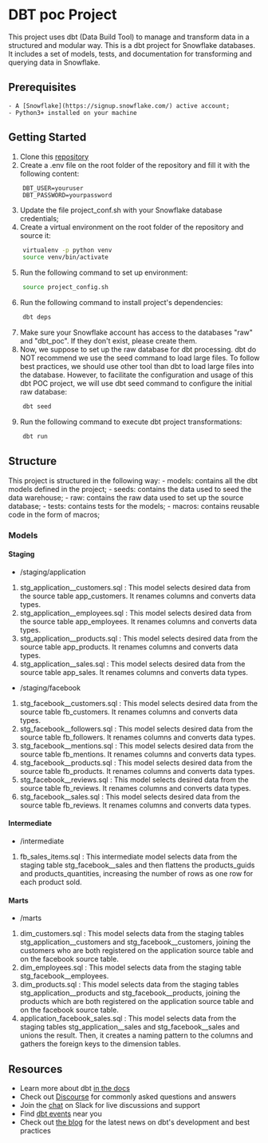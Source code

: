 # DBT poc Project

This project uses dbt (Data Build Tool) to manage and transform data in a structured and modular way. 
This is a dbt project for Snowflake databases. It includes a set of models, tests, and documentation for transforming and querying data in Snowflake.

## Prerequisites
    - A [Snowflake](https://signup.snowflake.com/) active account;
    - Python3+ installed on your machine

## Getting Started
1. Clone this [repository](https://github.com/joaoheron/dbt_poc)
2. Create a .env file on the root folder of the repository and fill it with the following content:
```
    DBT_USER=youruser
    DBT_PASSWORD=yourpassword
```
3. Update the file project_conf.sh with your Snowflake database credentials;
4. Create a virtual environment on the root folder of the repository and source it:
```bash
    virtualenv -p python venv
    source venv/bin/activate
```
5. Run the following command to set up environment:
```bash
    source project_config.sh
```
6. Run the following command to install project's dependencies:
```bash
    dbt deps
```
7. Make sure your Snowflake account has access to the databases "raw" and "dbt_poc". If they don't exist, please create them.
8. Now, we suppose to set up the raw database for dbt processing. dbt do NOT recommend we use the seed command to load large files. To follow best practices, we should use other tool than dbt to load large files into the database. However, to facilitate the configuration and usage of this dbt POC project, we will use dbt seed command to configure the initial raw database:
```bash
    dbt seed
```
9. Run the following command to execute dbt project transformations:
```bash
    dbt run
```

## Structure
This project is structured in the following way:
    - models: contains all the dbt models defined in the project;
    - seeds: contains the data used to seed the data warehouse;
    - raw: contains the raw data used to set up the source database;
    - tests: contains tests for the models;
    - macros: contains reusable code in the form of macros;

### Models
#### Staging
- /staging/application
1. stg_application__customers.sql : This model selects desired data from the source table app_customers. It renames columns and converts data types.
2. stg_application__employees.sql : This model selects desired data from the source table app_employees. It renames columns and converts data types.
3. stg_application__products.sql : This model selects desired data from the source table app_products. It renames columns and converts data types.
4. stg_application__sales.sql : This model selects desired data from the source table app_sales. It renames columns and converts data types.

- /staging/facebook
1. stg_facebook__customers.sql : This model selects desired data from the source table fb_customers. It renames columns and converts data types.
2. stg_facebook__followers.sql : This model selects desired data from the source table fb_followers. It renames columns and converts data types.
3. stg_facebook__mentions.sql : This model selects desired data from the source table fb_mentions. It renames columns and converts data types.
4. stg_facebook__products.sql : This model selects desired data from the source table fb_products. It renames columns and converts data types.
5. stg_facebook__reviews.sql : This model selects desired data from the source table fb_reviews. It renames columns and converts data types.
6. stg_facebook__sales.sql : This model selects desired data from the source table fb_reviews. It renames columns and converts data types.

#### Intermediate
- /intermediate
1. fb_sales_items.sql : This intermediate model selects data from the staging table stg_facebook__sales and then flattens the products_guids and products_quantities, increasing the number of rows as one row for each product sold.

#### Marts
- /marts
1. dim_customers.sql : This model selects data from the staging tables stg_application__customers and stg_facebook__customers, joining the customers who are both registered on the application source table and on the facebook source table.
2. dim_employees.sql : This model selects data from the staging table stg_facebook__employees.
3. dim_products.sql :  This model selects data from the staging tables stg_application__products and stg_facebook__products, joining the products which are both registered on the application source table and on the facebook source table.
4. application_facebook_sales.sql : This model selects data from the staging tables stg_application__sales and stg_facebook__sales and unions the result. Then, it creates a naming pattern to the columns and gathers the foreign keys to the dimension tables.


## Resources
- Learn more about dbt [in the docs](https://docs.getdbt.com/docs/introduction)
- Check out [Discourse](https://discourse.getdbt.com/) for commonly asked questions and answers
- Join the [chat](https://community.getdbt.com/) on Slack for live discussions and support
- Find [dbt events](https://events.getdbt.com) near you
- Check out [the blog](https://blog.getdbt.com/) for the latest news on dbt's development and best practices
